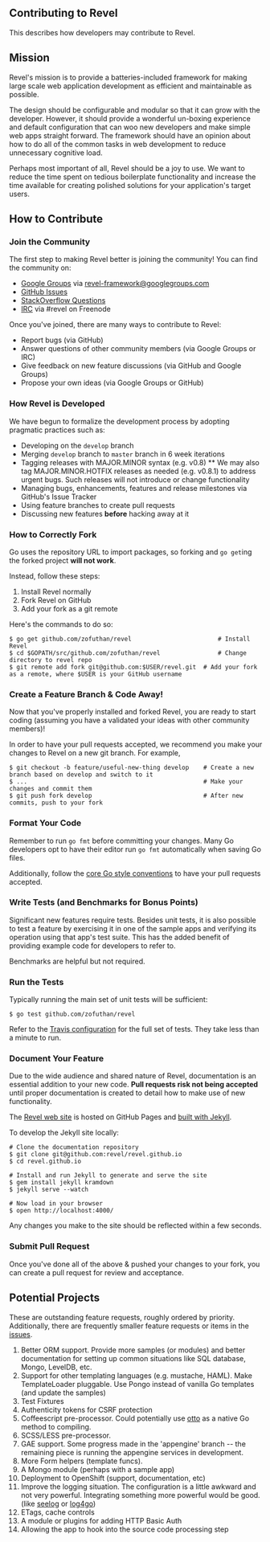 ## Contributing to Revel

This describes how developers may contribute to Revel.

## Mission

Revel's mission is to provide a batteries-included framework for making large
scale web application development as efficient and maintainable as possible.

The design should be configurable and modular so that it can grow with the
developer. However, it should provide a wonderful un-boxing experience and
default configuration that can woo new developers and make simple web apps
straight forward. The framework should have an opinion about how to do all of the
common tasks in web development to reduce unnecessary cognitive load.

Perhaps most important of all, Revel should be a joy to use. We want to reduce
the time spent on tedious boilerplate functionality and increase the time
available for creating polished solutions for your application's target users.

## How to Contribute

### Join the Community

The first step to making Revel better is joining the community! You can find the
community on:

* [Google Groups](https://groups.google.com/forum/#!forum/revel-framework) via [revel-framework@googlegroups.com](mailto:revel-framework@googlegroups.com)
* [GitHub Issues](https://github.com/zofuthan/revel/issues)
* [StackOverflow Questions](http://stackoverflow.com/questions/tagged/revel)
* [IRC](http://webchat.freenode.net/?channels=%23revel&uio=d4) via #revel on Freenode

Once you've joined, there are many ways to contribute to Revel:

* Report bugs (via GitHub)
* Answer questions of other community members (via Google Groups or IRC)
* Give feedback on new feature discussions (via GitHub and Google Groups)
* Propose your own ideas (via Google Groups or GitHub)

### How Revel is Developed

We have begun to formalize the development process by adopting pragmatic
practices such as:

* Developing on the `develop` branch
* Merging `develop` branch to `master` branch in 6 week iterations
* Tagging releases with MAJOR.MINOR syntax (e.g. v0.8)
** We may also tag MAJOR.MINOR.HOTFIX releases as needed (e.g. v0.8.1) to
address urgent bugs. Such releases will not introduce or change functionality
* Managing bugs, enhancements, features and release milestones via GitHub's Issue Tracker
* Using feature branches to create pull requests
* Discussing new features **before** hacking away at it


### How to Correctly Fork

Go uses the repository URL to import packages, so forking and `go get`ing the
forked project **will not work**.

Instead, follow these steps:

1. Install Revel normally
2. Fork Revel on GitHub
3. Add your fork as a git remote

Here's the commands to do so:
```
$ go get github.com/zofuthan/revel                        # Install Revel
$ cd $GOPATH/src/github.com/zofuthan/revel                # Change directory to revel repo
$ git remote add fork git@github.com:$USER/revel.git  # Add your fork as a remote, where $USER is your GitHub username
```

### Create a Feature Branch & Code Away!

Now that you've properly installed and forked Revel, you are ready to start coding (assuming
you have a validated your ideas with other community members)!

In order to have your pull requests accepted, we recommend you make your changes to Revel on a
new git branch. For example,
```
$ git checkout -b feature/useful-new-thing develop    # Create a new branch based on develop and switch to it
$ ...                                                 # Make your changes and commit them
$ git push fork develop                               # After new commits, push to your fork
```

### Format Your Code

Remember to run `go fmt` before committing your changes.
Many Go developers opt to have their editor run `go fmt` automatically when
saving Go files.

Additionally, follow the [core Go style conventions](https://code.google.com/p/go-wiki/wiki/CodeReviewComments)
to have your pull requests accepted.

### Write Tests (and Benchmarks for Bonus Points)

Significant new features require tests. Besides unit tests, it is also possible
to test a feature by exercising it in one of the sample apps and verifying its
operation using that app's test suite. This has the added benefit of providing
example code for developers to refer to.

Benchmarks are helpful but not required.

### Run the Tests

Typically running the main set of unit tests will be sufficient:

```
$ go test github.com/zofuthan/revel
```

Refer to the
[Travis configuration](https://github.com/zofuthan/revel/blob/master/.travis.yml)
for the full set of tests.  They take less than a minute to run.

### Document Your Feature

Due to the wide audience and shared nature of Revel, documentation is an essential
addition to your new code. **Pull requests risk not being accepted** until proper
documentation is created to detail how to make use of new functionality.

The [Revel web site](http://revel.github.io/) is hosted on GitHub Pages and
[built with Jekyll](https://help.github.com/articles/using-jekyll-with-pages).

To develop the Jekyll site locally:

    # Clone the documentation repository
    $ git clone git@github.com:revel/revel.github.io
    $ cd revel.github.io

    # Install and run Jekyll to generate and serve the site
    $ gem install jekyll kramdown
    $ jekyll serve --watch

    # Now load in your browser
    $ open http://localhost:4000/

Any changes you make to the site should be reflected within a few seconds.

### Submit Pull Request

Once you've done all of the above & pushed your changes to your fork, you can create a pull request for review and acceptance.

## Potential Projects

These are outstanding feature requests, roughly ordered by priority.
Additionally, there are frequently smaller feature requests or items in the
[issues](https://github.com/zofuthan/revel/issues?labels=contributor+ready&page=1&state=open).

1.	Better ORM support.  Provide more samples (or modules) and better documentation for setting up common situations like SQL database, Mongo, LevelDB, etc.
1.	Support for other templating languages (e.g. mustache, HAML).  Make TemplateLoader pluggable.  Use Pongo instead of vanilla Go templates (and update the samples)
1.	Test Fixtures
1.	Authenticity tokens for CSRF protection
1.	Coffeescript pre-processor.  Could potentially use [otto](https://github.com/robertkrimen/otto) as a native Go method to compiling.
1.	SCSS/LESS pre-processor.
1.	GAE support.  Some progress made in the 'appengine' branch -- the remaining piece is running the appengine services in development.
1.	More Form helpers (template funcs).
1.	A Mongo module (perhaps with a sample app)
1.	Deployment to OpenShift (support, documentation, etc)
1.	Improve the logging situation.  The configuration is a little awkward and not very powerful.  Integrating something more powerful would be good. (like [seelog](https://github.com/cihub/seelog) or [log4go](https://code.google.com/p/log4go/))
1.	ETags, cache controls
1.	A module or plugins for adding HTTP Basic Auth
1.	Allowing the app to hook into the source code processing step
